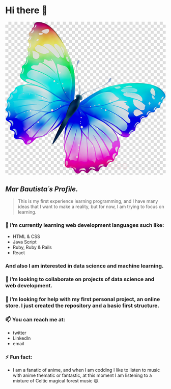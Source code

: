 # Hi there 👋

![Butterfly](butterfly.png)
## *Mar Bautista´s Profile.*
>This is my first experience learning programming, and I have many ideas that I want to make a reality, but for now, I am trying to focus on learning.
### 🌱 I’m currently learning web development languages such like:
- HTML & CSS
- Java Script
- Ruby, Ruby & Rails
- React
### And also I am interested in data science and machine learning.

### 👯 I’m looking to collaborate on projects of data science and web development.

### 🤔 I’m looking for help with my first personal project, an online store. I just created the repository and a basic first structure.

### 📫 You can reach me at:
- twitter
- LinkedIn
- email
### ⚡ Fun fact:  
- I am a fanatic of anime, and when I am codding I like to listen to music with anime thematic or fantastic, at this moment I am listening to a mixture of Celtic magical forest music 😄.
